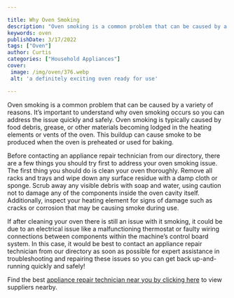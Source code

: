 ```yaml
---

title: Why Oven Smoking
description: "Oven smoking is a common problem that can be caused by a variety of reasons. It’s important to understand why oven smoking occurs ...take a moment to check it out "
keywords: oven
publishDate: 3/17/2022
tags: ["Oven"]
author: Curtis
categories: ["Household Appliances"]
cover: 
 image: /img/oven/376.webp
 alt: 'a definitely exciting oven ready for use'

---
```


Oven smoking is a common problem that can be caused by a variety of reasons. It’s important to understand why oven smoking occurs so you can address the issue quickly and safely. Oven smoking is typically caused by food debris, grease, or other materials becoming lodged in the heating elements or vents of the oven. This buildup can cause smoke to be produced when the oven is preheated or used for baking.

Before contacting an appliance repair technician from our directory, there are a few things you should try first to address your oven smoking issue. The first thing you should do is clean your oven thoroughly. Remove all racks and trays and wipe down any surface residue with a damp cloth or sponge. Scrub away any visible debris with soap and water, using caution not to damage any of the components inside the oven cavity itself. Additionally, inspect your heating element for signs of damage such as cracks or corrosion that may be causing smoke during use.

If after cleaning your oven there is still an issue with it smoking, it could be due to an electrical issue like a malfunctioning thermostat or faulty wiring connections between components within the machine’s control board system. In this case, it would be best to contact an appliance repair technician from our directory as soon as possible for expert assistance in troubleshooting and repairing these issues so you can get back up-and-running quickly and safely!

Find the best <a href="/pages/appliance-repair-technicians/">appliance repair technician near you by clicking here</a> to view suppliers nearby.
